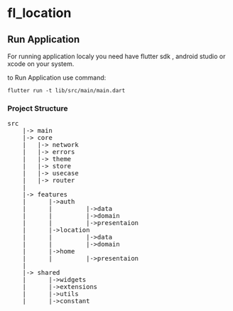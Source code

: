 # fl_location


## Run Application

For running application localy you need have flutter sdk , android studio or xcode on your system.

to Run Application use command:
```
flutter run -t lib/src/main/main.dart
```

### Project Structure
<pre>
src
    |-> main
    |-> core
    |   |-> network
    |   |-> errors
    |   |-> theme
    |   |-> store
    |   |-> usecase
    |   |-> router
    |      
    |-> features
    |      |->auth
    |      |         |->data
    |      |         |->domain
    |      |         |->presentaion
    |      |->location
    |      |         |->data
    |      |         |->domain
    |      |->home
    |      |         |->presentaion
    |      
    |-> shared
    |      |->widgets
    |      |->extensions
    |      |->utils
    |      |->constant
</pre>